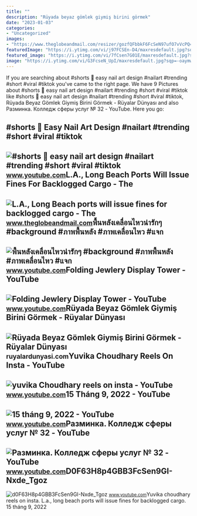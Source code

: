 ```yaml
---
title: ""
description: "Rüyada beyaz gömlek giymiş birini görmek"
date: "2023-01-03"
categories:
- "Uncategorized"
images:
- "https://www.theglobeandmail.com/resizer/gozfQFbbkF6FcSeN97ufO7vVcPQ=/1200x800/filters:quality(80)/cloudfront-us-east-1.images.arcpublishing.com/tgam/3U6ZLFPFXZM3TEDQN3KB736E4Y.jpg"
featuredImage: "https://i.ytimg.com/vi/j97FCSEn-D4/maxresdefault.jpg?sqp=-oaymwEmCIAKENAF8quKqQMa8AEB-AGMAoAC4AOKAgwIABABGGUgYyhbMA8=&amp;rs=AOn4CLCFjH9UTMbmTDiz0KDIgs1ucrOcRw"
featured_image: "https://i.ytimg.com/vi/7fCsen7G01E/maxresdefault.jpg?sqp=-oaymwEmCIAKENAF8quKqQMa8AEB-AGUA4AC0AWKAgwIABABGGEgYShhMA8=&amp;rs=AOn4CLCSf726UBuP5ElaQ3EnZHkjoK3CVg"
image: "https://i.ytimg.com/vi/G3FcseN_UpI/maxresdefault.jpg?sqp=-oaymwEmCIAKENAF8quKqQMa8AEB-AH-CYAC0AWKAgwIABABGHIgQig2MA8=&amp;rs=AOn4CLA1T8INyJ6jAlkIVz7aV98Ek1byxg"
---
```


If you are searching about #shorts 💅 easy nail art design #nailart #trending #short #viral #tiktok you've came to the right page. We have 9 Pictures about #shorts 💅 easy nail art design #nailart #trending #short #viral #tiktok like #shorts 💅 easy nail art design #nailart #trending #short #viral #tiktok, Rüyada Beyaz Gömlek Giymiş Birini Görmek - Rüyalar Dünyası and also Разминка. Колледж сферы услуг № 32 - YouTube. Here you go:

\#shorts 💅 Easy Nail Art Design #nailart #trending #short #viral #tiktok
------------------------------------------------------------------------

 ![#shorts 💅 easy nail art design #nailart #trending #short #viral #tiktok](https://i.ytimg.com/vi/2lGUkCY0jkQ/maxresdefault.jpg?sqp=-oaymwEoCIAKENAF8quKqQMcGADwAQH4Ac4FgAKACooCDAgAEAEYZSBMKEIwDw==&rs=AOn4CLBwENA1a6D-FcsEN6DK3VW_dTRobA) <small>www.youtube.com</small>L.A., Long Beach Ports Will Issue Fines For Backlogged Cargo - The
------------------------------------------------------------------

 ![L.A., Long Beach ports will issue fines for backlogged cargo - The](https://www.theglobeandmail.com/resizer/gozfQFbbkF6FcSeN97ufO7vVcPQ=/1200x800/filters:quality(80)/cloudfront-us-east-1.images.arcpublishing.com/tgam/3U6ZLFPFXZM3TEDQN3KB736E4Y.jpg) <small>www.theglobeandmail.com</small>พื้นหลังเคลื่อนไหวน่ารักๆ #background #ภาพพื้นหลัง #ภาพเคลื่อนไหว #แจก
----------------------------------------------------------------------

 ![พื้นหลังเคลื่อนไหวน่ารักๆ #background #ภาพพื้นหลัง #ภาพเคลื่อนไหว #แจก](https://i.ytimg.com/vi/G3FcseN_UpI/maxresdefault.jpg?sqp=-oaymwEmCIAKENAF8quKqQMa8AEB-AH-CYAC0AWKAgwIABABGHIgQig2MA8=&rs=AOn4CLA1T8INyJ6jAlkIVz7aV98Ek1byxg) <small>www.youtube.com</small>Folding Jewlery Display Tower - YouTube
---------------------------------------

 ![Folding Jewlery Display Tower - YouTube](https://i.ytimg.com/vi/Y5ZGiyr1O04/maxresdefault.jpg?sqp=-oaymwEmCIAKENAF8quKqQMa8AEB-AHOBYACgAqKAgwIABABGGUgWShQMA8=&rs=AOn4CLChtAVZM-Hj_eo76fCsEn0q7Rl4MQ) <small>www.youtube.com</small>Rüyada Beyaz Gömlek Giymiş Birini Görmek - Rüyalar Dünyası
----------------------------------------------------------

 ![Rüyada Beyaz Gömlek Giymiş Birini Görmek - Rüyalar Dünyası](http://ruyalardunyasi.com/wp-content/uploads/2030/03/Rüyada-Beyaz-Gömlek-Giymiş-Birini-Görmek.jpg) <small>ruyalardunyasi.com</small>Yuvika Choudhary Reels On Insta - YouTube
-----------------------------------------

 ![yuvika Choudhary reels on insta - YouTube](https://i.ytimg.com/vi/j97FCSEn-D4/maxresdefault.jpg?sqp=-oaymwEmCIAKENAF8quKqQMa8AEB-AGMAoAC4AOKAgwIABABGGUgYyhbMA8=&rs=AOn4CLCFjH9UTMbmTDiz0KDIgs1ucrOcRw) <small>www.youtube.com</small>15 Tháng 9, 2022 - YouTube
--------------------------

 ![15 tháng 9, 2022 - YouTube](https://i.ytimg.com/vi/c_G05FCsEN8/maxres2.jpg?sqp=-oaymwEoCIAKENAF8quKqQMcGADwAQH4Ac4FgAKACooCDAgAEAEYaCBoKGgwDw==&rs=AOn4CLAQv2loxec4TIieUlpUCHctyJSRLg) <small>www.youtube.com</small>Разминка. Колледж сферы услуг № 32 - YouTube
--------------------------------------------

 ![Разминка. Колледж сферы услуг № 32 - YouTube](https://i.ytimg.com/vi/7fCsen7G01E/maxresdefault.jpg?sqp=-oaymwEmCIAKENAF8quKqQMa8AEB-AGUA4AC0AWKAgwIABABGGEgYShhMA8=&rs=AOn4CLCSf726UBuP5ElaQ3EnZHkjoK3CVg) <small>www.youtube.com</small>D0F63H8p4GBB3FcSen9GI-Nxde\_Tgoz
--------------------------------

 ![d0F63H8p4GBB3FcSen9GI-Nxde_Tgoz](https://yt3.googleusercontent.com/d0F63H8p4GBB3FcSen9GI-Nxde_Tgoz-Zf24hwikWaKtg9SugylYUwK5GZOAdeTFYg2cSmweuw=s900-c-k-c0x00ffffff-no-rj) <small>www.youtube.com</small>Yuvika choudhary reels on insta. L.a., long beach ports will issue fines for backlogged cargo. 15 tháng 9, 2022

